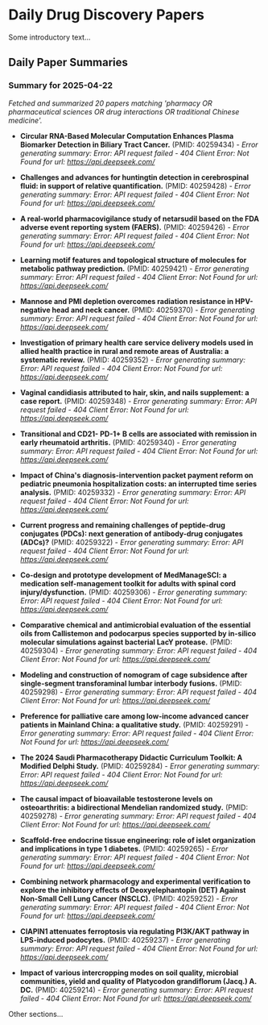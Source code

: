 # Daily Drug Discovery Papers

Some introductory text...

## Daily Paper Summaries

<!-- DAILY_PAPERS_START -->

### Summary for 2025-04-22
*Fetched and summarized 20 papers matching 'pharmacy OR pharmaceutical sciences OR drug interactions OR traditional Chinese medicine'.*

*   **Circular RNA-Based Molecular Computation Enhances Plasma Biomarker Detection in Biliary Tract Cancer.** (PMID: 40259434) - *Error generating summary: Error: API request failed - 404 Client Error: Not Found for url: https://api.deepseek.com/*

*   **Challenges and advances for huntingtin detection in cerebrospinal fluid: in support of relative quantification.** (PMID: 40259428) - *Error generating summary: Error: API request failed - 404 Client Error: Not Found for url: https://api.deepseek.com/*

*   **A real-world pharmacovigilance study of netarsudil based on the FDA adverse event reporting system (FAERS).** (PMID: 40259426) - *Error generating summary: Error: API request failed - 404 Client Error: Not Found for url: https://api.deepseek.com/*

*   **Learning motif features and topological structure of molecules for metabolic pathway prediction.** (PMID: 40259421) - *Error generating summary: Error: API request failed - 404 Client Error: Not Found for url: https://api.deepseek.com/*

*   **Mannose and PMI depletion overcomes radiation resistance in HPV-negative head and neck cancer.** (PMID: 40259370) - *Error generating summary: Error: API request failed - 404 Client Error: Not Found for url: https://api.deepseek.com/*

*   **Investigation of primary health care service delivery models used in allied health practice in rural and remote areas of Australia: a systematic review.** (PMID: 40259352) - *Error generating summary: Error: API request failed - 404 Client Error: Not Found for url: https://api.deepseek.com/*

*   **Vaginal candidiasis attributed to hair, skin, and nails supplement: a case report.** (PMID: 40259348) - *Error generating summary: Error: API request failed - 404 Client Error: Not Found for url: https://api.deepseek.com/*

*   **Transitional and CD21- PD-1+ B cells are associated with remission in early rheumatoid arthritis.** (PMID: 40259340) - *Error generating summary: Error: API request failed - 404 Client Error: Not Found for url: https://api.deepseek.com/*

*   **Impact of China's diagnosis-intervention packet payment reform on pediatric pneumonia hospitalization costs: an interrupted time series analysis.** (PMID: 40259332) - *Error generating summary: Error: API request failed - 404 Client Error: Not Found for url: https://api.deepseek.com/*

*   **Current progress and remaining challenges of peptide-drug conjugates (PDCs): next generation of antibody-drug conjugates (ADCs)?** (PMID: 40259322) - *Error generating summary: Error: API request failed - 404 Client Error: Not Found for url: https://api.deepseek.com/*

*   **Co-design and prototype development of MedManageSCI: a medication self-management toolkit for adults with spinal cord injury/dysfunction.** (PMID: 40259306) - *Error generating summary: Error: API request failed - 404 Client Error: Not Found for url: https://api.deepseek.com/*

*   **Comparative chemical and antimicrobial evaluation of the essential oils from Callistemon and podocarpus species supported by in-silico molecular simulations against bacterial LacY protease.** (PMID: 40259304) - *Error generating summary: Error: API request failed - 404 Client Error: Not Found for url: https://api.deepseek.com/*

*   **Modeling and construction of nomogram of cage subsidence after single-segment transforaminal lumbar interbody fusions.** (PMID: 40259298) - *Error generating summary: Error: API request failed - 404 Client Error: Not Found for url: https://api.deepseek.com/*

*   **Preference for palliative care among low-income advanced cancer patients in Mainland China: a qualitative study.** (PMID: 40259291) - *Error generating summary: Error: API request failed - 404 Client Error: Not Found for url: https://api.deepseek.com/*

*   **The 2024 Saudi Pharmacotherapy Didactic Curriculum Toolkit: A Modified Delphi Study.** (PMID: 40259284) - *Error generating summary: Error: API request failed - 404 Client Error: Not Found for url: https://api.deepseek.com/*

*   **The causal impact of bioavailable testosterone levels on osteoarthritis: a bidirectional Mendelian randomized study.** (PMID: 40259278) - *Error generating summary: Error: API request failed - 404 Client Error: Not Found for url: https://api.deepseek.com/*

*   **Scaffold-free endocrine tissue engineering: role of islet organization and implications in type 1 diabetes.** (PMID: 40259265) - *Error generating summary: Error: API request failed - 404 Client Error: Not Found for url: https://api.deepseek.com/*

*   **Combining network pharmacology and experimental verification to explore the inhibitory effects of Deoxyelephantopin (DET) Against Non-Small Cell Lung Cancer (NSCLC).** (PMID: 40259252) - *Error generating summary: Error: API request failed - 404 Client Error: Not Found for url: https://api.deepseek.com/*

*   **CIAPIN1 attenuates ferroptosis via regulating PI3K/AKT pathway in LPS-induced podocytes.** (PMID: 40259237) - *Error generating summary: Error: API request failed - 404 Client Error: Not Found for url: https://api.deepseek.com/*

*   **Impact of various intercropping modes on soil quality, microbial communities, yield and quality of Platycodon grandiflorum (Jacq.) A. DC.** (PMID: 40259214) - *Error generating summary: Error: API request failed - 404 Client Error: Not Found for url: https://api.deepseek.com/*


<!-- DAILY_PAPERS_END -->

Other sections...